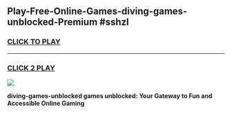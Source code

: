 
## Play-Free-Online-Games-diving-games-unblocked-Premium #sshzl
<h3>
<a href="https://premium.freeplayer.one?title=diving-games-unblocked&ref=8M">CLICK TO PLAY</a></h3>
<hr>

<h3>
<a href="https://premium.freeplayer.one?title=diving-games-unblocked&ref=8M">CLICK 2 PLAY</a>
  
</h3>

<a href="https://premium.freeplayer.one?title=diving-games-unblocked&ref=8M"><img src="https://clearcache.store/games.png"></a>


**diving-games-unblocked games unblocked: Your Gateway to Fun and Accessible Online Gaming**
